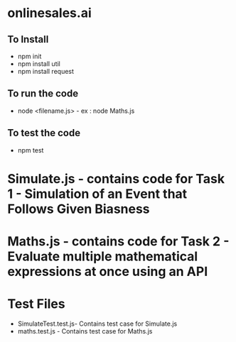 # onlinesales.ai

## To Install ##
  * npm init
  * npm install util
  * npm install request
 
 ## To run the code ## 
 * node <filename.js> - ex : node Maths.js
 
 ## To test the code ##
 * npm test
 
# Simulate.js - contains code for Task 1 - Simulation of an Event that Follows Given Biasness
# Maths.js - contains code for Task 2 - Evaluate multiple mathematical expressions at once using an API

# Test Files
* SimulateTest.test.js- Contains test case for Simulate.js
* maths.test.js - Contains test case for Maths.js
